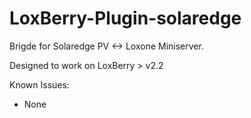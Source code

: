 # LoxBerry-Plugin-solaredge
Brigde for Solaredge PV <-> Loxone Miniserver.

Designed to work on LoxBerry > v2.2

Known Issues:
* None
